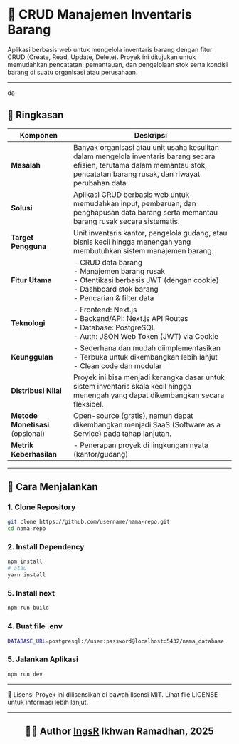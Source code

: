 # 🧾 CRUD Manajemen Inventaris Barang

Aplikasi berbasis web untuk mengelola inventaris barang dengan fitur CRUD (Create, Read, Update, Delete). Proyek ini ditujukan untuk memudahkan pencatatan, pemantauan, dan pengelolaan stok serta kondisi barang di suatu organisasi atau perusahaan.

---
da
## 🧠 Ringkasan 

| Komponen         | Deskripsi |
|------------------|-----------|
| **Masalah**      | Banyak organisasi atau unit usaha kesulitan dalam mengelola inventaris barang secara efisien, terutama dalam memantau stok, pencatatan barang rusak, dan riwayat perubahan data. |
| **Solusi**       | Aplikasi CRUD berbasis web untuk memudahkan input, pembaruan, dan penghapusan data barang serta memantau barang rusak secara sistematis. |
| **Target Pengguna** | Unit inventaris kantor, pengelola gudang, atau bisnis kecil hingga menengah yang membutuhkan sistem manajemen barang. |
| **Fitur Utama**  | - CRUD data barang  <br> - Manajemen barang rusak <br> - Otentikasi berbasis JWT (dengan cookie) <br> - Dashboard stok barang <br> - Pencarian & filter data |
| **Teknologi**    | - Frontend: Next.js <br> - Backend/API: Next.js API Routes <br> - Database: PostgreSQL <br> - Auth: JSON Web Token (JWT) via Cookie |
| **Keunggulan**   | - Sederhana dan mudah diimplementasikan <br> - Terbuka untuk dikembangkan lebih lanjut <br> - Clean code dan modular |
| **Distribusi Nilai** | Proyek ini bisa menjadi kerangka dasar untuk sistem inventaris skala kecil hingga menengah yang dapat dikembangkan secara fleksibel. |
| **Metode Monetisasi** (opsional) | Open-source (gratis), namun dapat dikembangkan menjadi SaaS (Software as a Service) pada tahap lanjutan. |
| **Metrik Keberhasilan** | - Penerapan proyek di lingkungan nyata (kantor/gudang) |

---

## 🚀 Cara Menjalankan

### 1. Clone Repository
```bash
git clone https://github.com/username/nama-repo.git
cd nama-repo
```

### 2. Install Dependency
```bash
npm install
# atau
yarn install
```

### 5. Install next
```bash
npm run build
```

### 4. Buat file .env
```bash
DATABASE_URL=postgresql://user:password@localhost:5432/nama_database
```

### 5. Jalankan Aplikasi
```bash
npm run dev
```
---

📝 Lisensi
Proyek ini dilisensikan di bawah lisensi MIT. Lihat file LICENSE untuk informasi lebih lanjut.

<div align="center">

---

## 👨‍💻 Author [IngsR](https://github.com/IngsR) Ikhwan Ramadhan, 2025

</div>

